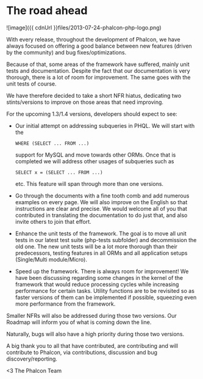 The road ahead
==============

![image]({{ cdnUrl }}files/2013-07-24-phalcon-php-logo.png)

With every release, throughout the development of Phalcon, we have always focused on offering a good balance between new features (driven by the community) and bug fixes/optimizations.

Because of that, some areas of the framework have suffered, mainly unit tests and documentation. Despite the fact that our documentation is very thorough, there is a lot of room for improvement. The same goes with the unit tests of course.

We have therefore decided to take a short NFR hiatus, dedicating two stints/versions to improve on those areas that need improving. 

For the upcoming 1.3/1.4 versions, developers should expect to see:

- Our initial attempt on addressing subqueries in PHQL. We will start with the

  ```WHERE (SELECT ... FROM ...)```
  
  support for MySQL and move towards other ORMs. Once that is completed we will address other usages of subqueries such as

  ```SELECT x = (SELECT ... FROM ...)```
  
  etc. This feature will span through more than one versions.
- Go through the documents with a fine tooth comb and add numerous examples on every page. We will also improve on the English so that instructions are clear and precise. We would welcome all of you that contributed in translating the documentation to do just that, and also invite others to join that effort.
- Enhance the unit tests of the framework. The goal is to move all unit tests in our latest test suite (php-tests subfolder) and decommission the old one. The new unit tests will be a lot more thorough than their predecessors, testing features in all ORMs and all application setups (Single/Multi module/Micro).
- Speed up the framework. There is always room for improvement! We have been discussing regarding some changes in the kernel of the framework that would reduce processing cycles while increasing performance for certain tasks. Utility functions are to be revisited so as faster versions of them can be implemented if possible, squeezing even more performance from the framework.

Smaller NFRs will also be addressed during those two versions. Our Roadmap will inform you of what is coming down the line.

Naturally, bugs will also have a high priority during those two versions. 

A big thank you to all that have contributed, are contributing and will contribute to Phalcon, via contributions, discussion and bug discovery/reporting.


<3 The Phalcon Team
